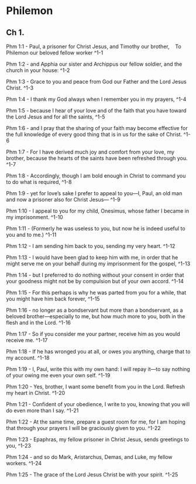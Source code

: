 # Philemon

## Ch 1.

Phm 1:1 - Paul, a prisoner for Christ Jesus, and Timothy our brother,    To Philemon our beloved fellow worker ^1-1

Phm 1:2 - and Apphia our sister and Archippus our fellow soldier, and the church in your house: ^1-2

Phm 1:3 - Grace to you and peace from God our Father and the Lord Jesus Christ. ^1-3

Phm 1:4 - I thank my God always when I remember you in my prayers, ^1-4

Phm 1:5 - because I hear of your love and of the faith that you have toward the Lord Jesus and for all the saints, ^1-5

Phm 1:6 - and I pray that the sharing of your faith may become effective for the full knowledge of every good thing that is in us for the sake of Christ. ^1-6

Phm 1:7 - For I have derived much joy and comfort from your love, my brother, because the hearts of the saints have been refreshed through you. ^1-7

Phm 1:8 - Accordingly, though I am bold enough in Christ to command you to do what is required, ^1-8

Phm 1:9 - yet for love’s sake I prefer to appeal to you—I, Paul, an old man and now a prisoner also for Christ Jesus— ^1-9

Phm 1:10 - I appeal to you for my child, Onesimus, whose father I became in my imprisonment. ^1-10

Phm 1:11 - (Formerly he was useless to you, but now he is indeed useful to you and to me.) ^1-11

Phm 1:12 - I am sending him back to you, sending my very heart. ^1-12

Phm 1:13 - I would have been glad to keep him with me, in order that he might serve me on your behalf during my imprisonment for the gospel, ^1-13

Phm 1:14 - but I preferred to do nothing without your consent in order that your goodness might not be by compulsion but of your own accord. ^1-14

Phm 1:15 - For this perhaps is why he was parted from you for a while, that you might have him back forever, ^1-15

Phm 1:16 - no longer as a bondservant but more than a bondservant, as a beloved brother—especially to me, but how much more to you, both in the flesh and in the Lord. ^1-16

Phm 1:17 - So if you consider me your partner, receive him as you would receive me. ^1-17

Phm 1:18 - If he has wronged you at all, or owes you anything, charge that to my account. ^1-18

Phm 1:19 - I, Paul, write this with my own hand: I will repay it—to say nothing of your owing me even your own self. ^1-19

Phm 1:20 - Yes, brother, I want some benefit from you in the Lord. Refresh my heart in Christ. ^1-20

Phm 1:21 - Confident of your obedience, I write to you, knowing that you will do even more than I say. ^1-21

Phm 1:22 - At the same time, prepare a guest room for me, for I am hoping that through your prayers I will be graciously given to you. ^1-22

Phm 1:23 - Epaphras, my fellow prisoner in Christ Jesus, sends greetings to you, ^1-23

Phm 1:24 - and so do Mark, Aristarchus, Demas, and Luke, my fellow workers. ^1-24

Phm 1:25 - The grace of the Lord Jesus Christ be with your spirit. ^1-25


